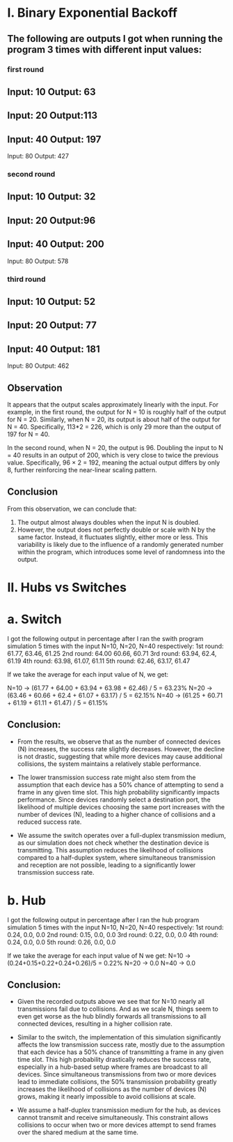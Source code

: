 # I. Binary Exponential Backoff
## The following are outputs I got when running the program 3 times with different input values:
### first round

Input: 10
Output: 63
------------
Input: 20
Output:113
------------
Input: 40
Output: 197
------------
Input: 80
Output: 427

### second round

Input: 10
Output: 32
------------
Input: 20
Output:96
------------
Input: 40
Output: 200
------------
Input: 80
Output: 578

### third round

Input: 10
Output: 52
------------
Input: 20
Output: 77
------------
Input: 40
Output: 181
------------
Input: 80
Output: 462

## Observation

It appears that the output scales approximately linearly with the input. For example, in the first round, the output for N = 10 is roughly half of the output for N = 20. Similarly, when N = 20, its output is about half of the output for N = 40. Specifically, 113*2 = 226, which is only 29 more than the output of 197 for  N = 40.

In the second round, when N = 20, the output is 96. Doubling the input to N = 40 results in an output of 200, which is very close to twice the previous value. Specifically, 96 × 2 = 192, meaning the actual output differs by only 8, further reinforcing the near-linear scaling pattern.

## Conclusion
From this observation, we can conclude that:

1. The output almost always doubles when the input N is doubled.
2. However, the output does not perfectly double or scale with N by the same factor. Instead, it fluctuates slightly, either more or less. This variability is likely due to the influence of a randomly generated number within the program, which introduces some level of randomness into the output.

# II. Hubs vs Switches
# a. Switch

I got the following output in percentage after I ran the swith program simulation 5 times with the input N=10, N=20, N=40 respectively:
1st round: 61.77, 63.46, 61.25
2nd round: 64.00 60.66, 60.71
3rd round: 63.94, 62.4, 61.19
4th round: 63.98, 61.07, 61.11
5th round: 62.46, 63.17, 61.47

If we take the average for each input value of N, we get:

N=10 -> (61.77 + 64.00 + 63.94 + 63.98 + 62.46) / 5 = 63.23%
N=20 -> (63.46 + 60.66 + 62.4 + 61.07 + 63.17) / 5 = 62.15%
N=40 -> (61.25 + 60.71 + 61.19 + 61.11 + 61.47) / 5 = 61.15%

Conclusion:
----------

- From the results, we observe that as the number of connected devices (N) increases, the success rate slightly decreases. However, the decline is not drastic, suggesting that while more devices may cause additional collisions, the system maintains a relatively stable performance.

- The lower transmission success rate might also stem from the assumption that each device has a 50% chance of attempting to send a frame in any given time slot. This high probability significantly impacts performance. Since devices randomly select a destination port, the likelihood of multiple devices choosing the same port increases with the number of devices (N), leading to a higher chance of collisions and a reduced success rate.

- We assume the switch operates over a full-duplex transmission medium, as our simulation does not check whether the destination device is transmitting. This assumption reduces the likelihood of collisions compared to a half-duplex system, where simultaneous transmission and reception are not possible, leading to a significantly lower transmission success rate.

# b. Hub

I got the following output in percentage after I ran the hub program simulation 5 times with the input N=10, N=20, N=40 respectively:
1st round: 0.24, 0.0, 0.0
2nd round: 0.15, 0.0, 0.0
3rd round: 0.22, 0.0, 0.0
4th round: 0.24, 0.0, 0.0
5th round: 0.26, 0.0, 0.0

If we take the average for each input value of N we get:
N=10 -> (0.24+0.15+0.22+0.24+0.26)/5 = 0.22%
N=20 -> 0.0
N=40 -> 0.0

Conclusion:
----------

- Given the recorded outputs above we see that for N=10 nearly all transmissions fail due to collisions. And as we scale N, things seem to even get worse as the hub blindly forwards all transmissions to all connected devices, resulting in a higher collision rate.


- Similar to the switch, the implementation of this simulation significantly affects the low transmission success rate, mostly due to the assumption that each device has a 50% chance of transmitting a frame in any given time slot. This high probability drastically reduces the success rate, especially in a hub-based setup where frames are broadcast to all devices. Since simultaneous transmissions from two or more devices lead to immediate collisions, the 50% transmission probability greatly increases the likelihood of collisions as the number of devices (N) grows, making it nearly impossible to avoid collisions at scale.

- We assume a half-duplex transmission medium for the hub, as devices cannot transmit and receive simultaneously. This constraint allows collisions to occur when two or more devices attempt to send frames over the shared medium at the same time.
